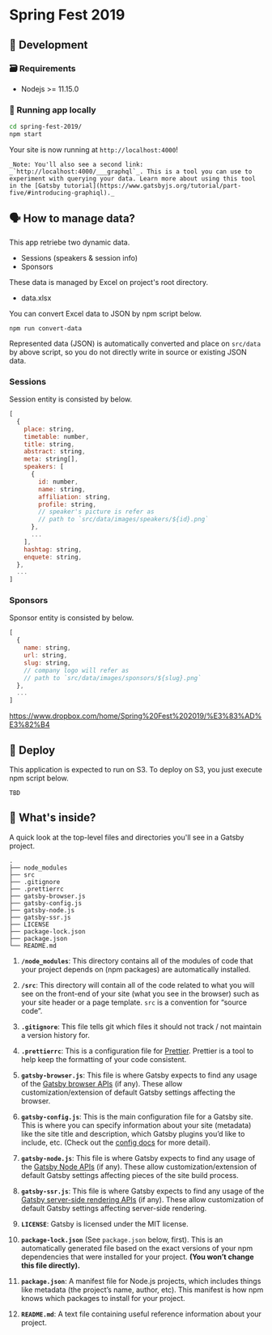 # Spring Fest 2019

## 🚀 Development

### 🗃 Requirements

- Nodejs >= 11.15.0

### 🚂 Running app locally

```sh
cd spring-fest-2019/
npm start
```

Your site is now running at `http://localhost:4000`!

    _Note: You'll also see a second link: _`http://localhost:4000/___graphql`_. This is a tool you can use to experiment with querying your data. Learn more about using this tool in the [Gatsby tutorial](https://www.gatsbyjs.org/tutorial/part-five/#introducing-graphiql)._

## 🗣 How to manage data?

This app retriebe two dynamic data.

- Sessions (speakers & session info)
- Sponsors

These data is managed by Excel on project's root directory.

- data.xlsx

You can convert Excel data to JSON by npm script below.

```
npm run convert-data
```

Represented data (JSON) is automatically converted and place on `src/data` by above script, so you do not directly write in source or existing JSON data.

### Sessions

Session entity is consisted by below.

```javascript
[
  {
    place: string,
    timetable: number,
    title: string,
    abstract: string,
    meta: string[],
    speakers: [
      {
        id: number,
        name: string,
        affiliation: string,
        profile: string,
        // speaker's picture is refer as
        // path to `src/data/images/speakers/${id}.png`
      },
      ...
    ],
    hashtag: string,
    enquete: string,
  },
  ...
]
```

### Sponsors

Sponsor entity is consisted by below.

```javascript
[
  {
    name: string,
    url: string,
    slug: string,
    // company logo will refer as
    // path to `src/data/images/sponsors/${slug}.png`
  },
  ...
]
```

https://www.dropbox.com/home/Spring%20Fest%202019/%E3%83%AD%E3%82%B4

## 💫 Deploy

This application is expected to run on S3. To deploy on S3, you just execute npm script below.

```
TBD
```

## 🧐 What's inside?

A quick look at the top-level files and directories you'll see in a Gatsby project.

    .
    ├── node_modules
    ├── src
    ├── .gitignore
    ├── .prettierrc
    ├── gatsby-browser.js
    ├── gatsby-config.js
    ├── gatsby-node.js
    ├── gatsby-ssr.js
    ├── LICENSE
    ├── package-lock.json
    ├── package.json
    └── README.md

1.  **`/node_modules`**: This directory contains all of the modules of code that your project depends on (npm packages) are automatically installed.

2.  **`/src`**: This directory will contain all of the code related to what you will see on the front-end of your site (what you see in the browser) such as your site header or a page template. `src` is a convention for “source code”.

3.  **`.gitignore`**: This file tells git which files it should not track / not maintain a version history for.

4.  **`.prettierrc`**: This is a configuration file for [Prettier](https://prettier.io/). Prettier is a tool to help keep the formatting of your code consistent.

5.  **`gatsby-browser.js`**: This file is where Gatsby expects to find any usage of the [Gatsby browser APIs](https://www.gatsbyjs.org/docs/browser-apis/) (if any). These allow customization/extension of default Gatsby settings affecting the browser.

6.  **`gatsby-config.js`**: This is the main configuration file for a Gatsby site. This is where you can specify information about your site (metadata) like the site title and description, which Gatsby plugins you’d like to include, etc. (Check out the [config docs](https://www.gatsbyjs.org/docs/gatsby-config/) for more detail).

7.  **`gatsby-node.js`**: This file is where Gatsby expects to find any usage of the [Gatsby Node APIs](https://www.gatsbyjs.org/docs/node-apis/) (if any). These allow customization/extension of default Gatsby settings affecting pieces of the site build process.

8.  **`gatsby-ssr.js`**: This file is where Gatsby expects to find any usage of the [Gatsby server-side rendering APIs](https://www.gatsbyjs.org/docs/ssr-apis/) (if any). These allow customization of default Gatsby settings affecting server-side rendering.

9.  **`LICENSE`**: Gatsby is licensed under the MIT license.

10. **`package-lock.json`** (See `package.json` below, first). This is an automatically generated file based on the exact versions of your npm dependencies that were installed for your project. **(You won’t change this file directly).**

11. **`package.json`**: A manifest file for Node.js projects, which includes things like metadata (the project’s name, author, etc). This manifest is how npm knows which packages to install for your project.

12. **`README.md`**: A text file containing useful reference information about your project.
